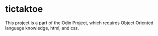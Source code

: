 # tictaktoe
This project is a part of the Odin Project, which requires Object Oriented language knowledge, html, and css.
